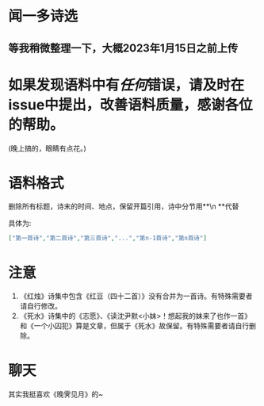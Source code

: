 # 闻一多诗选

## 等我稍微整理一下，大概2023年1月15日之前上传

# 如果发现语料中有*任何*错误，请及时在issue中提出，改善语料质量，感谢各位的帮助。
(晚上搞的，眼睛有点花。)

# 语料格式
删除所有标题，诗末的时间、地点，保留开篇引用，诗中分节用**\n **代替

具体为:
```json
["第一首诗","第二首诗","第三首诗","...","第n-1首诗","第n首诗"]
```

# 注意
1. 《红烛》诗集中包含《红豆（四十二首）》没有合并为一首诗。有特殊需要者请自行修改。
2. 《死水》诗集中的《志愿》、《读沈尹默<小妹>！想起我的妹来了也作一首》和《一个小囚犯》算是文章，但属于《死水》故保留。有特殊需要者请自行删除。
# 聊天
其实我挺喜欢《晚霁见月》的~
